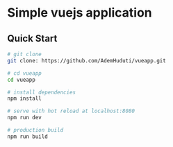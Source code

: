 # Simple vuejs application

## Quick Start

``` bash
# git clone
git clone: https://github.com/AdemHuduti/vueapp.git

# cd vueapp
cd vueapp

# install dependencies
npm install

# serve with hot reload at localhost:8080
npm run dev

# production build
npm run build
```
